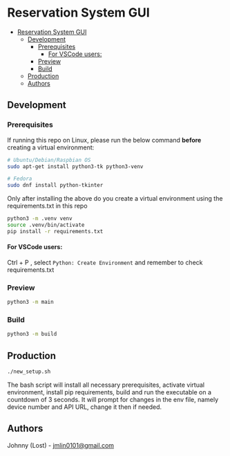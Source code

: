 # Reservation System GUI
- [Reservation System GUI](#reservation-system-gui)
  - [Development](#development)
    - [Prerequisites](#prerequisites)
      - [For VSCode users:](#for-vscode-users)
    - [Preview](#preview)
    - [Build](#build)
  - [Production](#production)
  - [Authors](#authors)



## Development
### Prerequisites
If running this repo on Linux, please run the below command **before** creating a virtual environment:

```bash
# Ubuntu/Debian/Raspbian OS
sudo apt-get install python3-tk python3-venv

# Fedora
sudo dnf install python-tkinter
```

Only after installing the above do you create a virtual environment using the requirements.txt in this repo
``` bash
python3 -m .venv venv
source .venv/bin/activate
pip install -r requirements.txt
```

#### For VSCode users:
Ctrl + P , select `Python: Create Environment` and remember to check requirements.txt


### Preview
```bash
python3 -m main
```

### Build
```bash
python3 -m build
```


## Production
```bash
./new_setup.sh

```
The bash script will install all necessary prerequisites, activate virtual environment, install pip requirements, build and run the executable on a countdown of 3 seconds. It will prompt for changes in the env file, namely device number and API URL, change it then if needed. 

## Authors
Johnny (Lost) - jmlin0101@gmail.com